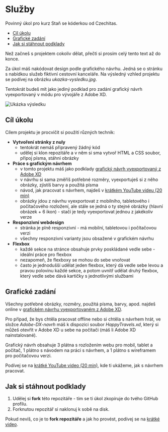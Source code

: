# Služby

Povinný úkol pro kurz Staň se kóderkou od Czechitas.

- [Cíl úkolu](#Cíl-úkolu)
- [Grafické zadání](#Grafické-zadání)
- [Jak si stáhnout podklady](#Jak-si-stáhnout-podklady)

Než začneš s projektem cokoliv dělat, přečti si prosím celý tento text až do konce.

Za úkol máš nakódovat design podle grafického návrhu. Jedná se o stránku s nabídkou služeb fiktivní cestovní kanceláře. Na výsledný vzhled projektu se podívej na obrázku *ukazka-vysledku.jpg*.

Tentokrát budeš mít jako jediný podklad pro zadání grafický návrh vyexportovaný v módu pro vývojáře z Adobe XD.

![Ukázka výsledku](ukazka-vysledku.jpg)


## Cíl úkolu

Cílem projektu je procvičit si použití různých technik:
- **Vytvoření stránky z nuly**
  - tentokrát nemáš připravený žádný kód
  - udělej si klon repozitáře a v něm si sma vytvoř HTML a CSS soubor, připoj písma, stáhni obrázky
- **Práce s grafickým návrhem**
  - v tomto projektu máš jako podklady [grafický návrh vyexportovaný z Adobe XD](https://xd.adobe.com/view/6fa92a1c-946c-4745-9c2e-2820ef34d36d-3afa/grid/)
  - v návrhu si sama změříš potřebné rozměry, vyexportuješ si z něho obrázky, zjistíš barvy a použitá písma
  - návod, jak pracovat s návrhem, najdeš v [krátkém YouTube videu (20 min)](https://youtu.be/1ih_ZYdmNPU)
  - obrázky jdou z návrhu vyexportovat z mobilního, tabletového i počítačového rozložení, ale stále se jedná o ty stejné obrázky (hlavní obrázek + 6 ikon) - stačí je tedy vyexportovat jednou z jakékoliv verze
- **Responzivní webdesign**
  - stránka je plně responzivní - má mobilní, tabletovou i počítačovou verzi
  - všechny responzivní varianty jsou obsažené v grafickém návrhu
- **Flexbox**
  - každé sekce na stránce obsahuje prvky poskládané vedle sebe - ideální práce pro flexbox
  - nezapomeň, že flexboxy se mohou do sebe vnořovat
  - často je jednodušší udělat jeden flexbox, který dá vedle sebe levou a pravou polovinu každé sekce, a potom uvnitř udělat druhý flexbox, který vedle sebe dává kartičky s jednotlivými službami


## Grafické zadání

Všechny potřebné obrázky, rozměry, použitá písma, barvy, apod. najdeš online v [grafickém návrhu vyexportovaném z Adobe XD](https://xd.adobe.com/view/6fa92a1c-946c-4745-9c2e-2820ef34d36d-3afa/grid/).

Pro případ, že bys chtěla pracovat offline nebo si chtěla s návrhem hrát, ve složce *Adobe-DX-navrh* máš k dispozici soubor *HappyTravels.xd*, který si můžeš otevřít v Adobe XD u sebe na počítači (máš li Adobe XD nainstalované).
 
Grafický návrh obsahuje 3 plátna s rozložením webu pro mobil, tablet a počítač, 1 plátno s návodem na práci s návrhem, a 1 plátno s wireframem pro počítačovou verzi.

Podívej se na [krátké YouTube video (20 min)](https://youtu.be/1ih_ZYdmNPU), kde ti ukážeme, jak s návrhem pracovat.


## Jak si stáhnout podklady

1. Udělej si **fork** této repozitáře - tím se ti úkol zkopíruje do tvého GitHub profilu.
2. Forknutou repozitář si naklonuj k sobě na disk.

Pokud nevíš, co je to **fork repozitáře** a jak ho provést, podívej se na [krátké video](https://youtu.be/K7rE3jRCjD4).
